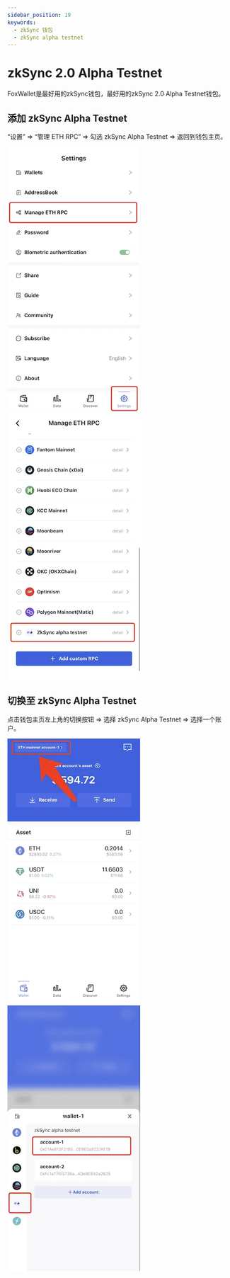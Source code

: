 ```yaml
---
sidebar_position: 19
keywords:
  - zkSync 钱包
  - zkSync alpha testnet
---
```


# zkSync 2.0 Alpha Testnet

FoxWallet是最好用的zkSync钱包，最好用的zkSync 2.0 Alpha Testnet钱包。

## 添加 zkSync Alpha Testnet

“设置” => “管理 ETH RPC” => 勾选 zkSync Alpha Testnet => 返回到钱包主页。

![](../img/manage-eth-rpc.webp)![](../img/add-zksync-alpha-testnet.webp)

## 切换至 zkSync Alpha Testnet

点击钱包主页左上角的切换按钮 => 选择 zkSync Alpha Testnet => 选择一个账户。

![](../img/switch-network.webp)![](../img/switch-zksync-alpha-testnet.webp)
